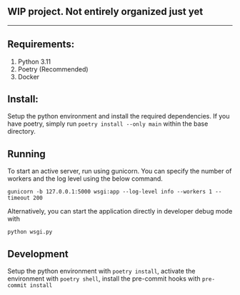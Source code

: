 WIP project. Not entirely organized just yet
---

----

## Requirements:

1. Python 3.11
2. Poetry (Recommended)
3. Docker

## Install:

Setup the python environment and install the required dependencies. If you have poetry, simply run `poetry install --only main` within the base directory.


## Running

To start an active server, run using gunicorn. You can specify the number of workers and the log level using the below command.

```
gunicorn -b 127.0.0.1:5000 wsgi:app --log-level info --workers 1 --timeout 200
```

Alternatively, you can start the application directly in developer debug mode with

```
python wsgi.py
```

## Development

Setup the python environment with `poetry install`, activate the environment with `poetry shell`, install the pre-commit hooks with `pre-commit install`
